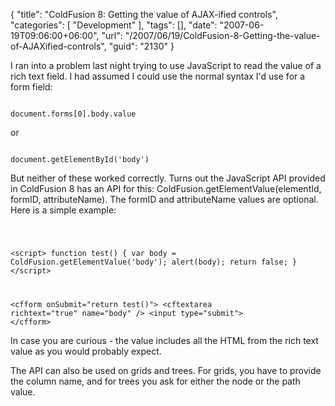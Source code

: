 {
	"title": "ColdFusion 8: Getting the value of AJAX-ified controls",
	"categories": [
		"Development"
	],
	"tags": [],
	"date": "2007-06-19T09:06:00+06:00",
	"url": "/2007/06/19/ColdFusion-8-Getting-the-value-of-AJAXified-controls",
	"guid": "2130"
}

I ran into a problem last night trying to use JavaScript to read the value of a rich text field. I had assumed I could use the normal syntax I'd use for a form field:

<code>
document.forms[0].body.value
</code>

or

<code>
document.getElementById('body')
</code>

But neither of these worked correctly. Turns out the JavaScript API provided in ColdFusion 8 has an API for this: ColdFusion.getElementValue(elementId, formID, attributeName). The formID and attributeName values are optional. Here is a simple example:

<code>

&lt;script&gt;
function test() {
	var body = ColdFusion.getElementValue('body');
	alert(body);
	return false;
}
&lt;/script&gt;

&lt;cfform onSubmit="return test()"&gt;
&lt;cftextarea richtext="true" name="body" /&gt;
&lt;input type="submit"&gt;
&lt;/cfform&gt;
</code>

In case you are curious - the value includes all the HTML from the rich text value as you would probably expect. 

The API can also be used on grids and trees. For grids, you have to provide the column name, and for trees you ask for either the node or the path value.